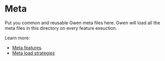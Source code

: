 Meta
====

Put you common and reusable Gwen meta files here. Gwen will load all the meta files in this directory on every feature exeuction. 

Learn more:
- [Meta features](https://github.com/gwen-interpreter/gwen/wiki/Meta-Features).
- [Meta load strategies](https://github.com/gwen-interpreter/gwen/wiki/Meta-Features#meta-strategies)
